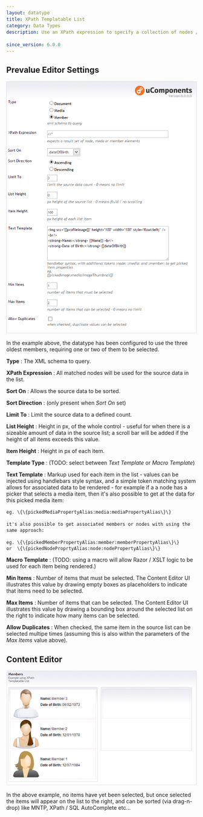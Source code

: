 ```yaml
---
layout: datatype
title: XPath Templatable List
category: Data Types
description: Use an XPath expression to specify a collection of nodes / media or members can be selected, this collection can be sorted and limited and the markup for each item defined by simple text template.

since_version: 6.0.0
---
```


## Prevalue Editor Settings

![Prevalue Editor](PreValueEditor.png)

In the example above, the datatype has been configured to use the three oldest members, requiring one or two of them to be selected.

**Type** : The XML schema to query.

**XPath Expression** : All matched nodes will be used for the source data in the list.

**Sort On** : Allows the source data to be sorted.

**Sort Direction** : (only present when _Sort On_ set)

**Limit To** : Limit the source data to a defined count.

**List Height** : Height in px, of the whole control - useful for when there is a sizeable amount of data in the source list; a scroll bar will be added if the height of all items exceeds this value.

**Item Height** : Height in px of each item.

**Template Type** : (TODO: select between _Text Template_ or _Macro Template_)

**Text Template** : Markup used for each item in the list - values can be injected using handlebars style syntax, and a simple token matching system allows for associated data to be rendered - for example if a a node has a picker that selects a media item, then it's also possible to get at the data for this picked media item:

	eg. \{\{pickedMediaPropertyAlias:media:mediaPropertyAlias\}\}

	it's also possible to get associated members or nodes with using the same approach:

	eg. \{\{pickedMemberPropertyAlias:member:memberPropertyAlias\}\}
	or  \{\{pickedNodeProprtyAlias:node:nodePropertyAlias\}\}
	

**Macro Template** : (TODO: using a macro will allow Razor / XSLT logic to be used for each item being rendered.)

**Min Items** : Number of items that must be selected. The Content Editor UI illustrates this value by drawing empty boxes as placeholders to indicate that items need to be selected.

**Max Items** : Number of items that can be selected. The Content Editor UI illustrates this value by drawing a bounding box around the selected list on the right to indicate how many items can be selected.

**Allow Duplicates** : When checked, the same item in the source list can be selected multipe times (assuming this is also within the parameters of the _Max Items_ value above).


## Content Editor

![Content Editor](DataEditor.png)

In the above example, no items have yet been selected, but once selected the items will appear on the list to the right, and can be sorted (via drag-n-drop) like MNTP, XPath / SQL AutoComplete etc...
